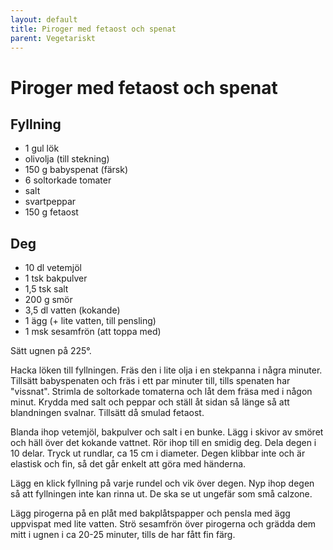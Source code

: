 ```yaml
---
layout: default
title: Piroger med fetaost och spenat
parent: Vegetariskt
---
```

# Piroger med fetaost och spenat

## Fyllning

-   1 gul lök
-   olivolja (till stekning)
-   150 g babyspenat (färsk)
-   6 soltorkade tomater
-   salt
-   svartpeppar
-   150 g fetaost

## Deg

-   10 dl vetemjöl
-   1 tsk bakpulver
-   1,5 tsk salt
-   200 g smör
-   3,5 dl vatten (kokande)
-   1 ägg (+ lite vatten, till pensling)
-   1 msk sesamfrön (att toppa med)


Sätt ugnen på 225°.

Hacka löken till fyllningen. Fräs den i lite olja i en stekpanna i några
minuter. Tillsätt babyspenaten och fräs i ett par minuter till, tills
spenaten har "vissnat". Strimla de soltorkade tomaterna och låt dem
fräsa med i någon minut. Krydda med salt och peppar och ställ åt sidan
så länge så att blandningen svalnar. Tillsätt då smulad fetaost.

Blanda ihop vetemjöl, bakpulver och salt i en bunke. Lägg i skivor av
smöret och häll över det kokande vattnet. Rör ihop till en smidig deg.
Dela degen i 10 delar. Tryck ut rundlar, ca 15 cm i diameter. Degen
klibbar inte och är elastisk och fin, så det går enkelt att göra med
händerna.

Lägg en klick fyllning på varje rundel och vik över degen. Nyp ihop
degen så att fyllningen inte kan rinna ut. De ska se ut ungefär som små
calzone.

Lägg pirogerna på en plåt med bakplåtspapper och pensla med ägg
uppvispat med lite vatten. Strö sesamfrön över pirogerna och grädda dem
mitt i ugnen i ca 20-25 minuter, tills de har fått fin färg.
